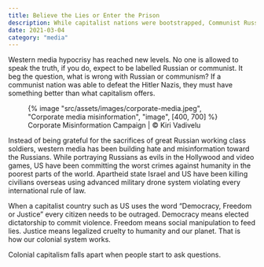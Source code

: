 ```yaml
---
title: Believe the Lies or Enter the Prison
description: While capitalist nations were bootstrapped, Communist Russia defeated Hitler Nazis
date: 2021-03-04
category: "media"
---
```


Western media hypocrisy has reached new levels. No one is allowed to speak the truth, if you do, expect to be labelled Russian or communist. It beg the question, what is wrong with Russian or communism? If a communist nation was able to defeat the Hitler Nazis, they must have something better than what capitalism offers.

<!-- excerpt -->

<figure>
{% image "src/assets/images/corporate-media.jpeg", "Corporate media misinformation", "image", [400, 700] %}
<figcaption>Corporate Misinformation Campaign | © Kiri Vadivelu</figcaption>
</figure>

Instead of being grateful for the sacrifices of great Russian working class soldiers, western media has been building hate and misinformation toward the Russians. While portraying Russians as evils in the Hollywood and video games, US have been committing the worst crimes against humanity in the poorest parts of the world. Apartheid state Israel and US have been killing civilians overseas using advanced military drone system violating every international rule of law.

When a capitalist country such as US uses the word “Democracy, Freedom or Justice” every citizen needs to be outraged. Democracy means elected dictatorship to commit violence. Freedom means social manipulation to feed lies. Justice means legalized cruelty to humanity and our planet. That is how our colonial system works.

Colonial capitalism falls apart when people start to ask questions.
